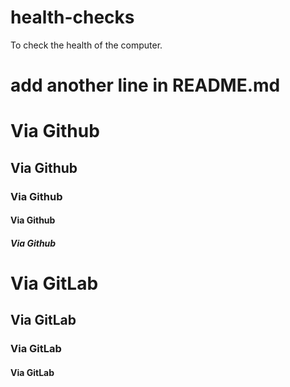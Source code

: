 # health-checks
To check the health of the computer.

# add another line in README.md

# Via Github
## Via Github
### Via Github
#### Via Github
##### Via Github

# Via GitLab
## Via GitLab
### Via GitLab
#### Via GitLab
